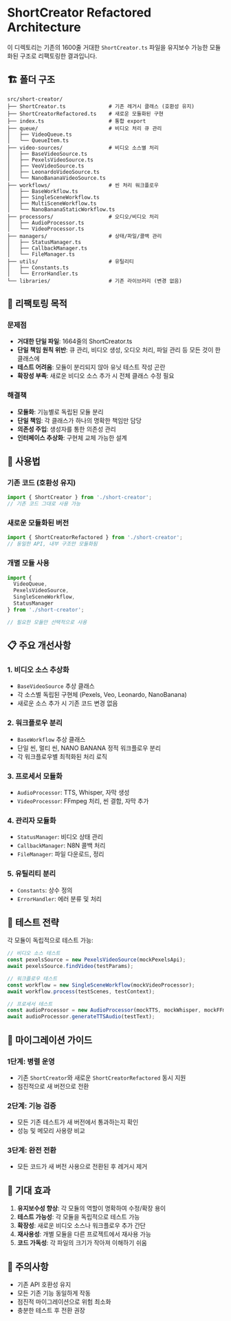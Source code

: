 # ShortCreator Refactored Architecture

이 디렉토리는 기존의 1600줄 거대한 `ShortCreator.ts` 파일을 유지보수 가능한 모듈화된 구조로 리팩토링한 결과입니다.

## 🏗️ 폴더 구조

```
src/short-creator/
├── ShortCreator.ts              # 기존 레거시 클래스 (호환성 유지)
├── ShortCreatorRefactored.ts    # 새로운 모듈화된 구현
├── index.ts                     # 통합 export
├── queue/                       # 비디오 처리 큐 관리
│   ├── VideoQueue.ts
│   └── QueueItem.ts
├── video-sources/               # 비디오 소스별 처리
│   ├── BaseVideoSource.ts
│   ├── PexelsVideoSource.ts
│   ├── VeoVideoSource.ts
│   ├── LeonardoVideoSource.ts
│   └── NanoBananaVideoSource.ts
├── workflows/                   # 씬 처리 워크플로우
│   ├── BaseWorkflow.ts
│   ├── SingleSceneWorkflow.ts
│   ├── MultiSceneWorkflow.ts
│   └── NanoBananaStaticWorkflow.ts
├── processors/                  # 오디오/비디오 처리
│   ├── AudioProcessor.ts
│   └── VideoProcessor.ts
├── managers/                    # 상태/파일/콜백 관리
│   ├── StatusManager.ts
│   ├── CallbackManager.ts
│   └── FileManager.ts
├── utils/                       # 유틸리티
│   ├── Constants.ts
│   └── ErrorHandler.ts
└── libraries/                   # 기존 라이브러리 (변경 없음)
```

## 🎯 리팩토링 목적

### 문제점
- **거대한 단일 파일**: 1664줄의 ShortCreator.ts
- **단일 책임 원칙 위반**: 큐 관리, 비디오 생성, 오디오 처리, 파일 관리 등 모든 것이 한 클래스에
- **테스트 어려움**: 모듈이 분리되지 않아 유닛 테스트 작성 곤란
- **확장성 부족**: 새로운 비디오 소스 추가 시 전체 클래스 수정 필요

### 해결책
- **모듈화**: 기능별로 독립된 모듈 분리
- **단일 책임**: 각 클래스가 하나의 명확한 책임만 담당
- **의존성 주입**: 생성자를 통한 의존성 관리
- **인터페이스 추상화**: 구현체 교체 가능한 설계

## 🔧 사용법

### 기존 코드 (호환성 유지)
```typescript
import { ShortCreator } from './short-creator';
// 기존 코드 그대로 사용 가능
```

### 새로운 모듈화된 버전
```typescript
import { ShortCreatorRefactored } from './short-creator';
// 동일한 API, 내부 구조만 모듈화됨
```

### 개별 모듈 사용
```typescript
import { 
  VideoQueue, 
  PexelsVideoSource, 
  SingleSceneWorkflow,
  StatusManager 
} from './short-creator';

// 필요한 모듈만 선택적으로 사용
```

## 📋 주요 개선사항

### 1. 비디오 소스 추상화
- `BaseVideoSource` 추상 클래스
- 각 소스별 독립된 구현체 (Pexels, Veo, Leonardo, NanoBanana)
- 새로운 소스 추가 시 기존 코드 변경 없음

### 2. 워크플로우 분리
- `BaseWorkflow` 추상 클래스
- 단일 씬, 멀티 씬, NANO BANANA 정적 워크플로우 분리
- 각 워크플로우별 최적화된 처리 로직

### 3. 프로세서 모듈화
- `AudioProcessor`: TTS, Whisper, 자막 생성
- `VideoProcessor`: FFmpeg 처리, 씬 결합, 자막 추가

### 4. 관리자 모듈화
- `StatusManager`: 비디오 상태 관리
- `CallbackManager`: N8N 콜백 처리
- `FileManager`: 파일 다운로드, 정리

### 5. 유틸리티 분리
- `Constants`: 상수 정의
- `ErrorHandler`: 에러 분류 및 처리

## 🧪 테스트 전략

각 모듈이 독립적으로 테스트 가능:

```typescript
// 비디오 소스 테스트
const pexelsSource = new PexelsVideoSource(mockPexelsApi);
await pexelsSource.findVideo(testParams);

// 워크플로우 테스트
const workflow = new SingleSceneWorkflow(mockVideoProcessor);
await workflow.process(testScenes, testContext);

// 프로세서 테스트
const audioProcessor = new AudioProcessor(mockTTS, mockWhisper, mockFFmpeg);
await audioProcessor.generateTTSAudio(testText);
```

## 🚀 마이그레이션 가이드

### 1단계: 병렬 운영
- 기존 `ShortCreator`와 새로운 `ShortCreatorRefactored` 동시 지원
- 점진적으로 새 버전으로 전환

### 2단계: 기능 검증
- 모든 기존 테스트가 새 버전에서 통과하는지 확인
- 성능 및 메모리 사용량 비교

### 3단계: 완전 전환
- 모든 코드가 새 버전 사용으로 전환된 후 레거시 제거

## 🎉 기대 효과

1. **유지보수성 향상**: 각 모듈의 역할이 명확하여 수정/확장 용이
2. **테스트 가능성**: 각 모듈을 독립적으로 테스트 가능
3. **확장성**: 새로운 비디오 소스나 워크플로우 추가 간단
4. **재사용성**: 개별 모듈을 다른 프로젝트에서 재사용 가능
5. **코드 가독성**: 각 파일의 크기가 작아져 이해하기 쉬움

## 📝 주의사항

- 기존 API 호환성 유지
- 모든 기존 기능 동일하게 작동
- 점진적 마이그레이션으로 위험 최소화
- 충분한 테스트 후 전환 권장